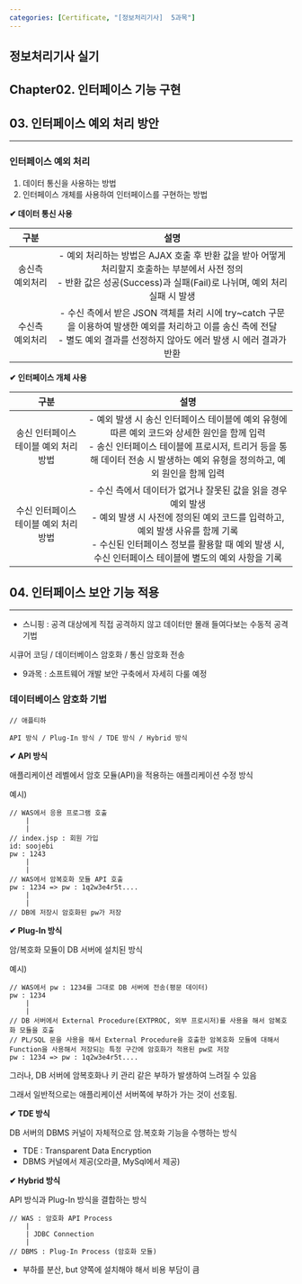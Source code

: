 ```yaml
---
categories: [Certificate, "[정보처리기사]  5과목"]
---
```


## 정보처리기사 실기

## Chapter02. 인터페이스 기능 구현

## 03. 인터페이스 예외 처리 방안

<hr>

### 인터페이스 예외 처리

1. 데이터 통신을 사용하는 방법
2. 인터페이스 개체를 사용하여 인터페이스를 구현하는 방법

**✔ 데이터 통신 사용**

|구분|설명|
|:--:|:--:|
|송신측 예외처리|- 예외 처리하는 방법은 AJAX 호출 후 반환 값을 받아 어떻게 처리할지 호출하는 부분에서 사전 정의 <br> - 반환 값은 성공(Success)과 실패(Fail)로 나뉘며, 예외 처리 실패 시 발생|
|수신측 예외처리|- 수신 측에서 받은 JSON 객체를 처리 시에 try~catch 구문을 이용하여 발생한 예외를 처리하고 이를 송신 측에 전달 <br> - 별도 예외 결과를 선정하지 않아도 에러 발생 시 에러 결과가 반환|

**✔ 인터페이스 개체 사용**

|구분|설명|
|:--:|:--:|
|송신 인터페이스 테이블 예외 처리 방법|- 예외 발생 시 송신 인터페이스 테이블에 예외 유형에 따른 예외 코드와 상세한 원인을 함께 입력 <br> - 송신 인터페이스 테이블에 프로시저, 트리거 등을 통해 데이터 전송 시 발생하는 예외 유형을 정의하고, 예외 원인을 함께 입력|
|수신 인터페이스 테이블 예외 처리 방법|- 수신 측에서 데이터가 없거나 잘못된 값을 읽을 경우 예외 발생 <br> - 예외 발생 시 사전에 정의된 예외 코드를 입력하고, 예외 발생 사유를 함께 기록 <br> - 수신된 인터페이스 정보를 활용할 때 예외 발생 시, 수신 인터페이스 테이블에 별도의 예외 사항을 기록|

## 04. 인터페이스 보안 기능 적용

<hr>

- 스니핑 : 공격 대상에게 직접 공격하지 않고 데이터만 몰래 들여다보는 수동적 공격 기법

시큐어 코딩 / 데이터베이스 암호화 / 통신 암호화 전송

- 9과목 : 소프트웨어 개발 보안 구축에서 자세히 다룰 예정

### 데이터베이스 암호화 기법

```
// 애플티하

API 방식 / Plug-In 방식 / TDE 방식 / Hybrid 방식

```

**✔ API 방식**

애플리케이션 레벨에서 암호 모듈(API)을 적용하는 애플리케이션 수정 방식

예시)
```
// WAS에서 응용 프로그램 호출
    |
    |
// index.jsp : 회원 가입
id: soojebi
pw : 1243
    |
    |
// WAS에서 암복호화 모듈 API 호출
pw : 1234 => pw : 1q2w3e4r5t....
    |
    |
// DB에 저장시 암호화된 pw가 저장
```

**✔ Plug-In 방식**

암/복호화 모듈이 DB 서버에 설치된 방식

예시)
```
// WAS에서 pw : 1234를 그대로 DB 서버에 전송(평문 데이터)
pw : 1234 
    |
    |
// DB 서버에서 External Procedure(EXTPROC, 외부 프로시저)를 사용을 해서 암복호화 모듈을 호출
// PL/SQL 문을 사용을 해서 External Procedure을 호출한 암복호화 모듈에 대해서 Function을 사용해서 저장되는 특정 구간에 암호화가 적용된 pw로 저장
pw : 1234 => pw : 1q2w3e4r5t....
```

그러나, DB 서버에 암복호화나 키 관리 같은 부하가 발생하여 느려질 수 있음 

그래서 일반적으로는 애플리케이션 서버쪽에 부하가 가는 것이 선호됨.

**✔ TDE 방식**

DB 서버의 DBMS 커널이 자체적으로 암.복호화 기능을 수행하는 방식

- TDE : Transparent Data Encryption
- DBMS 커널에서 제공(오라클, MySql에서 제공)

**✔ Hybrid 방식**

API 방식과 Plug-In 방식을 결합하는 방식

```
// WAS : 암호화 API Process
    |
    | JDBC Connection
    |
// DBMS : Plug-In Process (암호화 모듈)
```

- 부하를 분산, but 양쪽에 설치해야 해서 비용 부담이 큼
